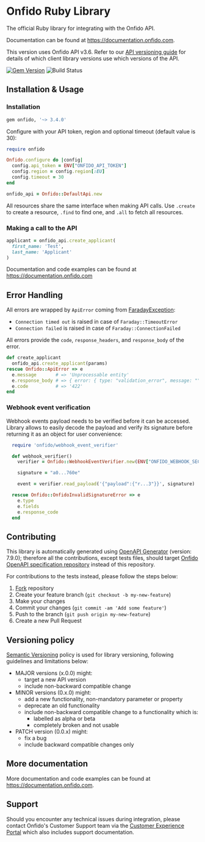 # Onfido Ruby Library

The official Ruby library for integrating with the Onfido API.

Documentation can be found at <https://documentation.onfido.com>.

This version uses Onfido API v3.6. Refer to our [API versioning guide](https://developers.onfido.com/guide/api-versioning-policy#client-libraries) for details of which client library versions use which versions of the API.

[![Gem Version](https://badge.fury.io/rb/onfido.svg)](https://badge.fury.io/rb/onfido)
![Build Status](https://github.com/onfido/onfido-ruby/actions/workflows/ruby.yml/badge.svg)

## Installation & Usage

### Installation

```ruby
gem onfido, '~> 3.4.0'
```

Configure with your API token, region and optional timeout (default value is 30):

```ruby
require onfido

Onfido.configure do |config|
  config.api_token = ENV["ONFIDO_API_TOKEN"]
  config.region = config.region[:EU]
  config.timeout = 30
end

onfido_api = Onfido::DefaultApi.new
```

All resources share the same interface when making API calls. Use `.create` to create a resource, `.find` to find one, and `.all` to fetch all resources.

### Making a call to the API

```ruby
applicant = onfido_api.create_applicant(
  first_name: 'Test',
  last_name: 'Applicant'
)
```

Documentation and code examples can be found at https://documentation.onfido.com

## Error Handling

All errors are wrapped by `ApiError` coming from [FaradayException](https://www.rubydoc.info/github/lostisland/faraday/Faraday/ClientError):

- `Connection timed out` is raised in case of `Faraday::TimeoutError`
- `Connection failed` is raised in case of `Faraday::ConnectionFailed`

All errors provide the `code`, `response_headers`, and `response_body` of the error.

```ruby
def create_applicant
  onfido_api.create_applicant(params)
rescue Onfido::ApiError => e
  e.message       # => 'Unprocessable entity'
  e.response_body # => { error: { type: "validation_error", message: "", fields: { "email": [ "invalid format" ] } } }
  e.code          # => '422'
end
```

### Webhook event verification

Webhook events payload needs to be verified before it can be accessed. Library allows to easily decode the payload and verify its signature before returning it as an object for user convenience:

```ruby
  require 'onfido/webhook_event_verifier'

  def webhook_verifier()
    verifier = Onfido::WebhookEventVerifier.new(ENV["ONFIDO_WEBHOOK_SECRET_TOKEN"])

    signature = "a0...760e"

    event = verifier.read_payload('{"payload":{"r...3"}}', signature)

  rescue Onfido::OnfidoInvalidSignatureError => e
    e.type
    e.fields
    e.response_code
  end
```

## Contributing

This library is automatically generated using [OpenAPI Generator](https://openapi-generator.tech) (version: 7.9.0); therefore all the contributions, except tests files, should target [Onfido OpenAPI specification repository](https://github.com/onfido/onfido-openapi-spec/tree/master) instead of this repository.

For contributions to the tests instead, please follow the steps below:

1. [Fork](https://github.com/onfido/onfido-ruby/fork) repository
2. Create your feature branch (`git checkout -b my-new-feature`)
3. Make your changes
4. Commit your changes (`git commit -am 'Add some feature'`)
5. Push to the branch (`git push origin my-new-feature`)
6. Create a new Pull Request

## Versioning policy

[Semantic Versioning](https://semver.org) policy is used for library versioning, following guidelines and limitations below:

- MAJOR versions (x.0.0) might:
  - target a new API version
  - include non-backward compatible change
- MINOR versions (0.x.0) might:
  - add a new functionality, non-mandatory parameter or property
  - deprecate an old functionality
  - include non-backward compatible change to a functionality which is:
    - labelled as alpha or beta
    - completely broken and not usable
- PATCH version (0.0.x) might:
  - fix a bug
  - include backward compatible changes only

## More documentation

More documentation and code examples can be found at <https://documentation.onfido.com>.

## Support

Should you encounter any technical issues during integration, please contact Onfido's Customer Support team via the [Customer Experience Portal](https://public.support.onfido.com/) which also includes support documentation.


